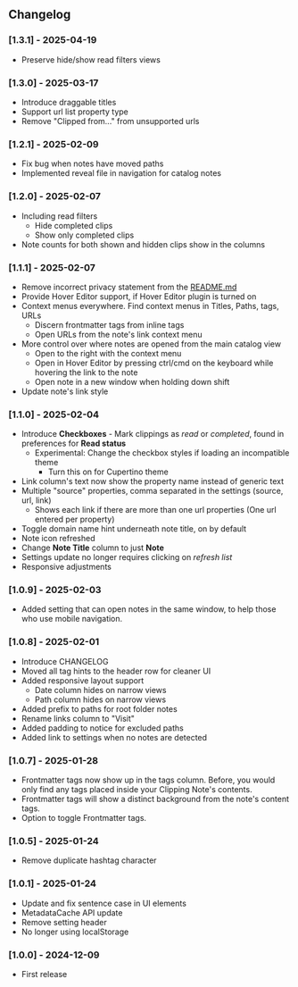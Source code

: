 ## Changelog

### [1.3.1] - 2025-04-19
- Preserve hide/show read filters views

### [1.3.0] - 2025-03-17
- Introduce draggable titles
- Support url list property type
- Remove "Clipped from..." from unsupported urls

### [1.2.1] - 2025-02-09
- Fix bug when notes have moved paths
- Implemented reveal file in navigation for catalog notes

### [1.2.0] - 2025-02-07 
- Including read filters
	- Hide completed clips
	- Show only completed clips
- Note counts for both shown and hidden clips show in the columns

### [1.1.1] - 2025-02-07
- Remove incorrect privacy statement from the [README.md](README.md)
- Provide Hover Editor support, if Hover Editor plugin is turned on
- Context menus everywhere. Find context menus in Titles, Paths, tags, URLs
	- Discern frontmatter tags from inline tags
	- Open URLs from the note's link context menu
- More control over where notes are opened from the main catalog view
	- Open to the right with the context menu
	- Open in Hover Editor by pressing ctrl/cmd on the keyboard while hovering the link to the note
	- Open note in a new window when holding down shift
- Update note's link style

### [1.1.0] - 2025-02-04 
- Introduce **Checkboxes** - Mark clippings as *read* or *completed*, found in preferences for **Read status**
	- Experimental: Change the checkbox styles if loading an incompatible theme
		- Turn this on for Cupertino theme
- Link column's text now show the property name instead of generic text
- Multiple "source" properties, comma separated in the settings (source, url, link)
	- Shows each link if there are more than one url properties (One url entered per property)
- Toggle domain name hint underneath note title, on by default
- Note icon refreshed
- Change **Note Title** column to just **Note**
- Settings update no longer requires clicking on *refresh list*
- Responsive adjustments

### [1.0.9] - 2025-02-03
- Added setting that can open notes in the same window, to help those who use mobile navigation.

### [1.0.8] - 2025-02-01
- Introduce CHANGELOG
- Moved all tag hints to the header row for cleaner UI  
- Added responsive layout support  
  - Date column hides on narrow views  
  - Path column hides on narrow views  
- Added prefix to paths for root folder notes  
- Rename links column to "Visit"  
- Added padding to notice for excluded paths  
- Added link to settings when no notes are detected  
  
### [1.0.7] - 2025-01-28
- Frontmatter tags now show up in the tags column. Before, you would only find any tags placed inside your Clipping Note's contents.
- Frontmatter tags will show a distinct background from the note's content tags.
- Option to toggle Frontmatter tags.
  
### [1.0.5] - 2025-01-24
- Remove duplicate hashtag character

### [1.0.1] - 2025-01-24
- Update and fix sentence case in UI elements
- MetadataCache API update
- Remove setting header
- No longer using localStorage

### [1.0.0] - 2024-12-09
- First release